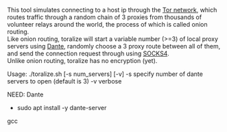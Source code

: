 This tool simulates connecting to a host ip through the [Tor network](https://en.wikipedia.org/wiki/Tor_(network)), which routes traffic through a random chain of 3 proxies from thousands of volunteer relays around the world, the process of which is called onion routing.\
Like onion routing, toralize will start a variable number (>=3) of local proxy servers using [Dante](https://www.inet.no/dante/), randomly choose a 3 proxy route between all of them, and send the connection request through using [SOCKS4](https://www.openssh.com/txt/socks4.protocol). \
Unlike onion routing, toralize has no encryption (yet).

Usage: ./toralize.sh [-s num_servers] [-v] <host> <port>
      -s         specify number of dante servers to open (default is 3)
      -v         verbose

NEED:
Dante
- sudo apt install -y dante-server

gcc
